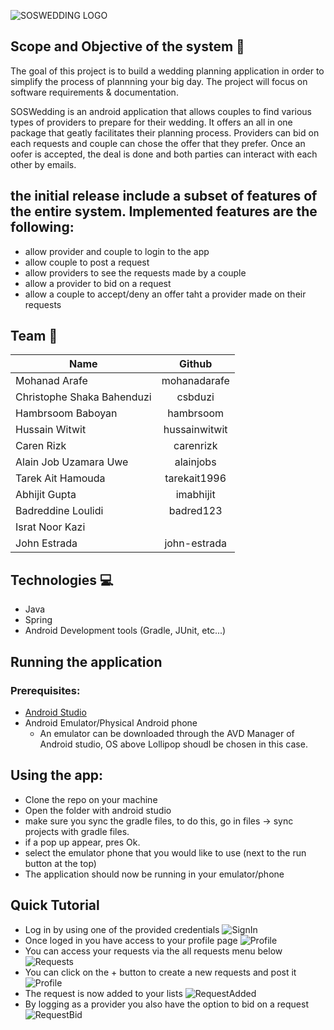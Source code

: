 ![SOSWEDDING LOGO](app/src/main/res/drawable/logo.png)
## Scope and Objective of the system 🎯
The goal of this project is to build a wedding planning application in order to simplify the process of plannning your big day. The project will focus on software requirements & documentation. 

SOSWedding is an android application that allows couples to find various types of providers to prepare for their wedding. It offers an all in one package that geatly facilitates their planning process. Providers can bid on each requests and couple can chose the offer that they prefer. Once an oofer is accepted, the deal is done and both parties can interact with each other by emails.

## the initial release include a subset of features of the entire system. Implemented features are the following:
- allow provider and couple to login to the app
- allow couple to post a request
- allow providers to see the requests made by a couple
- allow a provider to bid on a request
- allow a couple to accept/deny an offer taht a provider made on their requests

## Team 👥
| Name          | Github        |
| ------------- |:-------------:|
| Mohanad Arafe | mohanadarafe |
| Christophe Shaka Bahenduzi | csbduzi |
| Hambrsoom Baboyan | hambrsoom |
| Hussain Witwit | hussainwitwit |
| Caren Rizk | carenrizk |
| Alain Job Uzamara Uwe | alainjobs |
| Tarek Ait Hamouda | tarekait1996 |
| Abhijit Gupta | imabhijit |
| Badreddine Loulidi | badred123 |
| Israt Noor Kazi |  |
| John Estrada | john-estrada |

## Technologies 💻
* Java
* Spring
* Android Development tools (Gradle, JUnit, etc...)

## Running the application
### Prerequisites:
- [Android Studio](https://developer.android.com/studio/?gclid=CjwKCAiA_f3uBRAmEiwAzPuaMxg5PgkmsiogvlSd5_FehojyKiAF6KYvjy8YCh-C5vJtFah5n8iKfxoCdbgQAvD_BwE)
- Android Emulator/Physical Android phone
  - An emulator can be downloaded through the AVD Manager of Android studio, OS above Lollipop shoudl be chosen in this case.
## Using the app:
- Clone the repo on your machine
- Open the folder with android studio
- make sure you sync the gradle files, to do this, go in files -> sync projects with gradle files.
 - if a pop up appear, pres Ok.
- select the emulator phone that you would like to use (next to the run button at the top)
- The application should now be running in your emulator/phone

## Quick Tutorial
- Log in by using one of the provided credentials
![SignIn](app/src/main/res/drawable/SOSWeddingAssets/Screenshot_1574962035.jpg)
- Once loged in you have access to your profile page
![Profile](app/src/main/res/drawable/SOSWeddingAssets/profile.png)
- You can access your requests via the all requests menu below
![Requests](app/src/main/res/drawable/SOSWeddingAssets/all_requests.png)
- You can click on the + button to create a new requests and post it
![Profile](app/src/main/res/drawable/SOSWeddingAssets/creating_a_request_2.png)
- The request is now added to your lists
![RequestAdded](app/src/main/res/drawable/SOSWeddingAssets/request_added.png)
- By logging as a provider you also have the option to bid on a request
![RequestBid](app/src/main/res/drawable/SOSWeddingAssets/make_offer.png)
